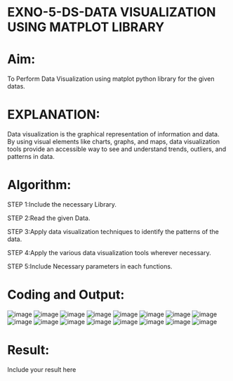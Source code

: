 # EXNO-5-DS-DATA VISUALIZATION USING MATPLOT LIBRARY

# Aim:
  To Perform Data Visualization using matplot python library for the given datas.

# EXPLANATION:
Data visualization is the graphical representation of information and data. By using visual elements like charts, graphs, and maps, data visualization tools provide an accessible way to see and understand trends, outliers, and patterns in data.

# Algorithm:
STEP 1:Include the necessary Library.

STEP 2:Read the given Data.

STEP 3:Apply data visualization techniques to identify the patterns of the data.

STEP 4:Apply the various data visualization tools wherever necessary.

STEP 5:Include Necessary parameters in each functions.

# Coding and Output:
 
 ![image](https://github.com/user-attachments/assets/c2e11516-3f17-456b-a5d6-6b196473db03)
![image](https://github.com/user-attachments/assets/03f1bb19-deef-4ee5-93fa-97841b71ea07)
![image](https://github.com/user-attachments/assets/2f548576-a91b-45cc-92db-f9ab1156711f)
![image](https://github.com/user-attachments/assets/83969f75-6b0c-4549-9ed3-950318a440ad)
![image](https://github.com/user-attachments/assets/3a29dfd6-3769-4bd6-b953-c99084ba51a4)
![image](https://github.com/user-attachments/assets/2b0b4413-e895-4ffa-8102-46557bff1995)
![image](https://github.com/user-attachments/assets/a55e7206-1cef-47e6-901f-3e8f824d56be)
![image](https://github.com/user-attachments/assets/11e4725b-9dd5-4a22-8688-9e8c41dedf02)
![image](https://github.com/user-attachments/assets/1440c0f2-8bcf-482c-9aab-6560baa588d7)
![image](https://github.com/user-attachments/assets/dc76cd06-b62f-4190-801a-7afb6cf5da16)
![image](https://github.com/user-attachments/assets/d389bf5e-a6fb-44fc-8546-8f74ba64b3fe)
![image](https://github.com/user-attachments/assets/2efa6ca5-5caf-41f7-8acd-198dd9268c97)
![image](https://github.com/user-attachments/assets/df76961a-54af-4603-ac37-573cf7b7b9bb)
![image](https://github.com/user-attachments/assets/cee06de9-95fa-4934-a597-6288bfc647df)
![image](https://github.com/user-attachments/assets/2c0e0933-d409-483e-a791-b1edaed69f48)
![image](https://github.com/user-attachments/assets/8f7135b2-7330-467c-a004-15beb425aec3)

# Result:
 Include your result here
